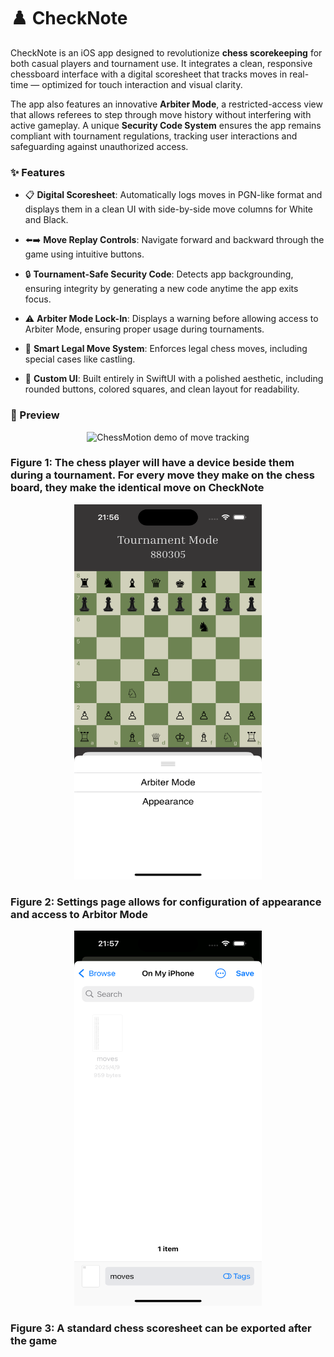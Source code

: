 # ♟️ CheckNote
CheckNote is an iOS app designed to revolutionize **chess scorekeeping** for both casual players and tournament use. It integrates a clean, responsive chessboard interface with a digital scoresheet that tracks moves in real-time — optimized for touch interaction and visual clarity.

The app also features an innovative **Arbiter Mode**, a restricted-access view that allows referees to step through move history without interfering with active gameplay. A unique **Security Code System** ensures the app remains compliant with tournament regulations, tracking user interactions and safeguarding against unauthorized access.

### ✨ Features
- 📋 **Digital Scoresheet**: Automatically logs moves in PGN-like format and displays them in a clean UI with side-by-side move columns for White and Black.

- ⬅️➡️ **Move Replay Controls**: Navigate forward and backward through the game using intuitive buttons.

- 🔒 **Tournament-Safe Security Code**: Detects app backgrounding, ensuring integrity by generating a new code anytime the app exits focus.

- ⚠️ **Arbiter Mode Lock-In**: Displays a warning before allowing access to Arbiter Mode, ensuring proper usage during tournaments.

- 🧠 **Smart Legal Move System**: Enforces legal chess moves, including special cases like castling.

- 🎨 **Custom UI**: Built entirely in SwiftUI with a polished aesthetic, including rounded buttons, colored squares, and clean layout for readability.

### 📱 Preview
<p align="center">
  <img src="Assets/chessmotion_demo.gif" alt="ChessMotion demo of move tracking" width="300" height="600">
</p>

### Figure 1: The chess player will have a device beside them during a tournament. For every move they make on the chess board, they make the identical move on CheckNote

<p align="center">
  <img src="Asset/Settings.png" alt="ChessMotion demo of move tracking" width="300" height="600">
</p>

### Figure 2: Settings page allows for configuration of appearance and access to Arbitor Mode

<p align="center">
  <img src="Asset/Export.png" alt="ChessMotion demo of move tracking" width="300" height="600">
</p>

### Figure 3: A standard chess scoresheet can be exported after the game

